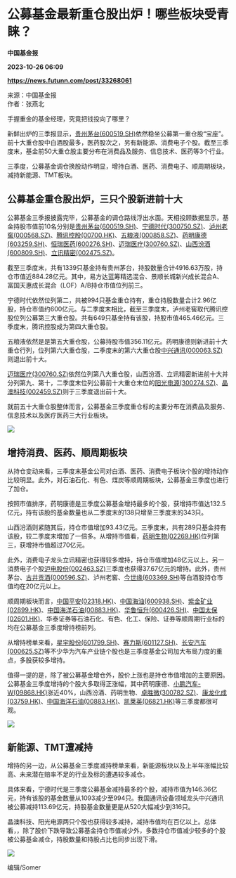 # 公募基金最新重仓股出炉！哪些板块受青睐？
**中国基金报**

**2023-10-26 06:09**

**https://news.futunn.com/post/33268061**

来源：中国基金报  
作者：张燕北

手握重金的基金经理，究竟把钱投向了哪里？

新鲜出炉的三季报显示，[贵州茅台(600519.SH)](https://www.futunn.com/quote/stock?m=sh&code=600519)依然稳坐公募第一重仓股“宝座”。前十大重仓股中白酒股最多，医药股次之，另有新能源、消费电子个股。截至三季度末，基金前50大重仓股主要分布在消费品及服务、信息技术、医药等3个行业。

三季度，公募基金调仓换股动作明显，增持白酒、医药、消费电子、顺周期板块，减持新能源、TMT板块。

公募基金重仓股出炉，三只个股新进前十大
-------------------

公募基金三季报披露完毕，公募基金的调仓路线浮出水面。天相投顾数据显示，基金持股市值前10名分别是[贵州茅台(600519.SH)](https://www.futunn.com/quote/stock?m=sh&code=600519)、[宁德时代(300750.SZ)](https://www.futunn.com/quote/stock?m=sz&code=300750)、[泸州老窖(000568.SZ)](https://www.futunn.com/quote/stock?m=sz&code=000568)、[腾讯控股(00700.HK)](https://www.futunn.com/quote/stock?m=hk&code=00700)、[五粮液(000858.SZ)](https://www.futunn.com/quote/stock?m=sz&code=000858)、[药明康德(603259.SH)](https://www.futunn.com/quote/stock?m=sh&code=603259)、[恒瑞医药(600276.SH)](https://www.futunn.com/quote/stock?m=sh&code=600276)、[迈瑞医疗(300760.SZ)](https://www.futunn.com/quote/stock?m=sz&code=300760)、[山西汾酒(600809.SH)](https://www.futunn.com/quote/stock?m=sh&code=600809)、[立讯精密(002475.SZ)](https://www.futunn.com/quote/stock?m=sz&code=002475)。

截至三季度末，共有1339只基金持有贵州茅台，持股数量合计4916.63万股，持仓市值近884.28亿元。其中，易方达蓝筹精选混合、景顺长城新兴成长混合A、富国天惠成长混合（LOF）A/B持仓市值位列前三。

宁德时代依然位列第二，共被994只基金重仓持有，重仓持股数量合计2.96亿股，持仓市值约600亿元。与二季度末相比，截至三季度末，泸州老窖取代腾讯控股位列公募第三大重仓股。共有649只基金持有该股，持股市值465.46亿元。三季度末，腾讯控股成为第四大重仓股。

五粮液依然是是第五大重仓股，公募持股市值356.11亿元。药明康德则新进前十大重仓行列，位列第六大重仓股，二季度末的第六大重仓股[中兴通讯(000063.SZ)](https://www.futunn.com/quote/stock?m=sz&code=000063)则退出前十大。

[迈瑞医疗(300760.SZ)](https://www.futunn.com/quote/stock?m=sz&code=300760)依然位列第八大重仓股，山西汾酒、立讯精密新进前十大并分列第九、第十，二季度末位列公募前十大重仓末位的[阳光电源(300274.SZ)](https://www.futunn.com/quote/stock?m=sz&code=300274)、[晶澳科技(002459.SZ)](https://www.futunn.com/quote/stock?m=sz&code=002459)则于三季度退出前十大。

就前五十大重仓股整体而言，公募基金三季度重仓标的主要分布在消费品及服务、信息技术以及医疗医药三大行业板块。

![](https://postimg.futunn.com/16982778668106937798178.png)

增持消费、医药、顺周期板块
-------------

从持仓变动来看，三季度末基金公司对白酒、医药、消费电子板块个股的增持动作比较明显。此外，对石油石化、有色、煤炭等顺周期板块，公募基金三季度也进行了加仓。

按照市值排序，药明康德是三季度公募基金增持最多的个股，获增持市值达132.5亿元，持有该股的基金数量也从二季度末的138只增至三季度末的343只。

山西汾酒则紧随其后，持仓市值增加93.43亿元。三季度末，共有289只基金持有该股，较二季度末增加了一倍多。从增持市值看，[药明生物(02269.HK)](https://www.futunn.com/quote/stock?m=hk&code=02269)位列第三，获增持市值超过70亿元。

此外，消费电子龙头立讯精密也获得较多增持，持仓市值增加48亿元以上。另一消费电子个股[沪电股份(002463.SZ)](https://www.futunn.com/quote/stock?m=sz&code=002463)三季度也获得37.67亿元的增持。此外，贵州茅台、[古井贡酒(000596.SZ)](https://www.futunn.com/quote/stock?m=sz&code=000596)、泸州老窖、[今世缘(603369.SH)](https://www.futunn.com/quote/stock?m=sh&code=603369)等白酒股持仓市值均在20亿元以上。

顺周期板块而言，[中国平安(02318.HK)](https://www.futunn.com/quote/stock?m=hk&code=02318)、[中国海油(600938.SH)](https://www.futunn.com/quote/stock?m=sh&code=600938)、[紫金矿业(02899.HK)](https://www.futunn.com/quote/stock?m=hk&code=02899)、[中国海洋石油(00883.HK)](https://www.futunn.com/quote/stock?m=hk&code=00883)、[华鲁恒升(600426.SH)](https://www.futunn.com/quote/stock?m=sh&code=600426)、[中国太保(02601.HK)](https://www.futunn.com/quote/stock?m=hk&code=02601)、华泰证券等石油石化、有色、化工、保险、证券等顺周期行业标的均在公募基金三季度增持榜前列。

从增持榜单来看，[星宇股份(601799.SH)](https://www.futunn.com/quote/stock?m=sh&code=601799)、[赛力斯(601127.SH)](https://www.futunn.com/quote/stock?m=sh&code=601127)、[长安汽车(000625.SZ)](https://www.futunn.com/quote/stock?m=sz&code=000625)等不少华为汽车产业链个股也是三季度基金公司加大布局力度的重点，多股获较多增持。

值得一提的是，除了被公募基金增仓外，股价上涨也是持仓市值增加的主要原因。公募基金三季度增持的个股大多取得正涨幅，其中药明康德、[小鹏汽车-W(09868.HK)](https://www.futunn.com/quote/stock?m=hk&code=09868)涨近40%，山西汾酒、药明生物、[卓胜微(300782.SZ)](https://www.futunn.com/quote/stock?m=sz&code=300782)、[康龙化成(03759.HK)](https://www.futunn.com/quote/stock?m=hk&code=03759)、[中国海洋石油(00883.HK)](https://www.futunn.com/quote/stock?m=hk&code=00883)、[凯莱英(06821.HK)](https://www.futunn.com/quote/stock?m=hk&code=06821)等三季度都很可观。

![](https://postimg.futunn.com/16982778876296143834167.png)

新能源、TMT遭减持
----------

增持的另一边，从公募基金三季度减持榜单来看，新能源板块以及上半年涨幅比较高、未来潜在赔率不足的行业及标的遭遇较多减仓。

具体来看，宁德时代是三季度公募基金减持最多的个股，减持市值为146.36亿元，持有该股的基金数量从1093减少至994只。我国通讯设备领域龙头中兴通讯被公募减持113.69亿元，持股基金数量更是从520大幅减少到316只。

晶澳科技、阳光电源两只个股也获得较多减持，减持市值均在百亿以上。总体看，，除了股价下跌导致公募基金持仓市值减少外，多数持仓市值减少较多的个股被公募基金减仓，持股数量和持股占比也同步出现下滑。

![](https://postimg.futunn.com/169827790111471408321.png)

编辑/Somer